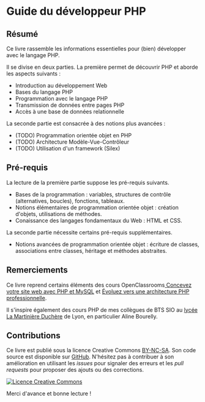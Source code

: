# Guide du développeur PHP 

## Résumé

Ce livre rassemble les informations essentielles pour (bien) développer avec le langage PHP.

Il se divise en deux parties. La première permet de découvrir PHP et aborde les aspects suivants :
- Introduction au développement Web
- Bases du langage PHP
- Programmation avec le langage PHP
- Transmission de données entre pages PHP
- Accès à une base de données relationnelle

La seconde partie est consacrée à des notions plus avancées :
- (TODO) Programmation orientée objet en PHP
- (TODO) Architecture Modèle-Vue-Contrôleur
- (TODO) Utilisation d'un framework (Silex)

## Pré-requis

La lecture de la première partie suppose les pré-requis suivants.

- Bases de la programmation : variables, structures de contrôle (alternatives, boucles), fonctions, tableaux.
- Notions élémentaires de programmation orientée objet : création d'objets, utilisations de méthodes.
- Conaissance des langages fondamentaux du Web : HTML et CSS.

La seconde partie nécessite certains pré-requis supplémentaires.

- Notions avancées de programmation orientée objet : écriture de classes, associations entre classes, héritage et méthodes abstraites.

## Remerciements

Ce livre reprend certains éléments des cours OpenClassrooms[
Concevez votre site web avec PHP et MySQL](https://openclassrooms.com/courses/concevez-votre-site-web-avec-php-et-mysql) et [Évoluez vers une architecture PHP professionnelle](https://openclassrooms.com/courses/evoluez-vers-une-architecture-php-professionnelle).

Il s'inspire également des cours PHP de mes collègues de BTS SIO au [lycée La Martinière Duchère](http://lmdsio.fr) de Lyon, en particulier Aline Bourelly.

## Contributions

Ce livre est publié sous la licence Creative Commons [BY-NC-SA](http://creativecommons.org/licenses/by-nc-sa/4.0/). Son code source est disponible sur [GitHub](https://github.com/bpesquet/guide-developpeur-php). N'hésitez pas à contribuer à son amélioration en utilisant les *issues* pour signaler des erreurs et les *pull requests* pour proposer des ajouts ou des corrections.

<a rel="license" href="http://creativecommons.org/licenses/by-nc-sa/4.0/"><img alt="Licence Creative Commons" style="border-width:0" src="https://i.creativecommons.org/l/by-nc-sa/4.0/88x31.png" /></a>

Merci d'avance et bonne lecture !



